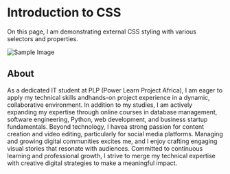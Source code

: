 <!DOCTYPE html>
<html lang="en">
<head>
  <meta charset="UTF-8" />
  <meta name="viewport" content="width=device-width, initial-scale=1.0" />
  <title>Styled Webpage</title>
  <link rel="stylesheet" href="style.css" />
</head>
<body>
  <h1 id="main-title">Introduction to CSS</h1>
  <p class="intro">On this page, I am demonstrating external CSS styling with various selectors and properties.</p>

  <img src="c:\Users\green\OneDrive\Desktop\camera photos\DSC00956.JPG" alt="Sample Image" class="styled-image" />

  <div class="content-box">
    <h2>About</h2>
    <p>As a dedicated IT student at PLP (Power Learn Project Africa), I am eager to apply my technical skills 
      andhands-on project experience in a dynamic, collaborative environment. In addition to my studies, I 
      am actively expanding my expertise through online courses in database management, software 
      engineering, Python, web development, and business startup fundamentals. Beyond technology, I 
      havea strong passion for content creation and video editing, particularly for social media platforms. 
      Managing and growing digital communities excites me, and I enjoy crafting engaging visual stories 
      that resonate with audiences. Committed to continuous learning and professional growth, I strive to 
      merge my technical expertise with creative digital strategies to make a meaningful impact.
       </p>
  </div>
</body>
</html>
